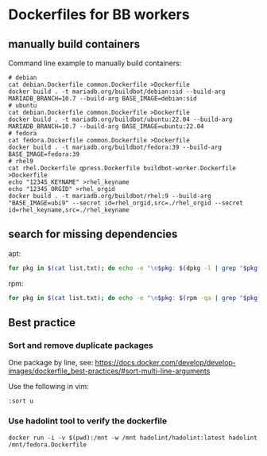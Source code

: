 # Dockerfiles for BB workers

## manually build containers

Command line example to manually build containers:

```console
# debian
cat debian.Dockerfile common.Dockerfile >Dockerfile
docker build . -t mariadb.org/buildbot/debian:sid --build-arg MARIADB_BRANCH=10.7 --build-arg BASE_IMAGE=debian:sid
# ubuntu
cat debian.Dockerfile common.Dockerfile >Dockerfile
docker build . -t mariadb.org/buildbot/ubuntu:22.04 --build-arg MARIADB_BRANCH=10.7 --build-arg BASE_IMAGE=ubuntu:22.04
# fedora
cat fedora.Dockerfile common.Dockerfile >Dockerfile
docker build . -t mariadb.org/buildbot/fedora:39 --build-arg BASE_IMAGE=fedora:39
# rhel9
cat rhel.Dockerfile qpress.Dockerfile buildbot-worker.Dockerfile >Dockerfile
echo "12345_KEYNAME" >rhel_keyname
echo "12345_ORGID" >rhel_orgid
docker build . -t mariadb.org/buildbot/rhel:9 --build-arg "BASE_IMAGE=ubi9" --secret id=rhel_orgid,src=./rhel_orgid --secret id=rhel_keyname,src=./rhel_keyname
```

## search for missing dependencies

apt:

```bash
for pkg in $(cat list.txt); do echo -e "\n$pkg: $(dpkg -l | grep "$pkg")"; done
```

rpm:

```bash
for pkg in $(cat list.txt); do echo -e "\n$pkg: $(rpm -qa | grep "$pkg")"; done
```

## Best practice

### Sort and remove duplicate packages

One package by line, see:
<https://docs.docker.com/develop/develop-images/dockerfile_best-practices/#sort-multi-line-arguments>

Use the following in vim:

```vim
:sort u
```

### Use hadolint tool to verify the dockerfile

```console
docker run -i -v $(pwd):/mnt -w /mnt hadolint/hadolint:latest hadolint /mnt/fedora.Dockerfile
```
